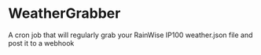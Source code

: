 # WeatherGrabber
A cron job that will regularly grab your RainWise IP100 weather.json file and post it to a webhook 
